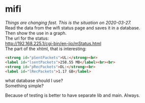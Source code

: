 # mifi

*Things are changing fast. This is the situation on 2020-03-27.*  
Read the data from the wifi status page and saves it in a database.  
Then show the use in a graph.  
The url for the status:  
<http://192.168.225.1/cgi-bin/en-jio/mStatus.html>  
The part of the xhtml, that is interesting:  

```html
<strong id="pSentPackets">UL:</strong><br>
<label id="lsentPackets">258.55 MB</label><br><br>
<strong id="pRecPackets">DL:</strong><br>
<label id="lRecPackets">1.17 GB</label>
```

what database should I use?  
Something simple?  

Because of testing is better to have separate lib and main. Always.

